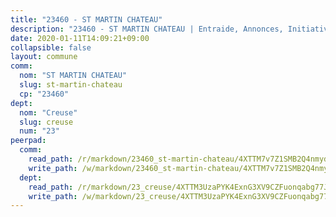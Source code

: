 ```yaml
---
title: "23460 - ST MARTIN CHATEAU"
description: "23460 - ST MARTIN CHATEAU | Entraide, Annonces, Initiatives"
date: 2020-01-11T14:09:21+09:00
collapsible: false
layout: commune
comm:
  nom: "ST MARTIN CHATEAU"
  slug: st-martin-chateau
  cp: "23460"
dept:
  nom: "Creuse"
  slug: creuse
  num: "23"
peerpad:
  comm:
    read_path: /r/markdown/23460_st-martin-chateau/4XTTM7v7Z1SMB2Q4nmydUzKQupgLG8RhnDPP8ThMBnxhbJuJh
    write_path: /w/markdown/23460_st-martin-chateau/4XTTM7v7Z1SMB2Q4nmydUzKQupgLG8RhnDPP8ThMBnxhbJuJh-K3TgV7G3PbqmQVt8q34zMFCudA5emJyiS9VrwXLoFe8tjThUbQEiowAL9DdepwsxT1cEFKesp1jQ4tGGAopaUQUWTX16jqxexnR6oXumaqWan9kDrhsFe31hjA4MbS8BT1aQaZxm
  dept:
    read_path: /r/markdown/23_creuse/4XTTM3UzaPYK4ExnG3XV9CZFuonqabg77JTNiqvJ5MQS23jj7
    write_path: /w/markdown/23_creuse/4XTTM3UzaPYK4ExnG3XV9CZFuonqabg77JTNiqvJ5MQS23jj7-K3TgUKE86JxR4JSYXC5aZe6fqBSBprUrmaVFUW2jmdnpHS2xDyA3bckVFWgGTEWFg2GMkYcK4FztBw3HJgWqQMWmUjaPRWNNPUiVES6qbqTDLs9pxQ3uHzULq9XSj5J8FTp6MDn1
---
```



